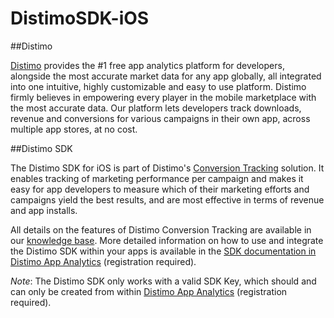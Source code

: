 DistimoSDK-iOS
==============

##Distimo

[Distimo](http://www.distimo.com) provides the #1 free app analytics platform for developers, alongside the most accurate market data for any app globally, all integrated into one intuitive, highly customizable and easy to use platform. Distimo firmly believes in empowering every player in the mobile marketplace with the most accurate data. Our platform lets developers track downloads, revenue and conversions for various campaigns in their own app, across multiple app stores, at no cost.

##Distimo SDK

The Distimo SDK for iOS is part of Distimo's [Conversion Tracking](http://www.distimo.com/conversion-tracking) solution. It enables tracking of marketing performance per campaign and makes it easy for app developers to measure which of their marketing efforts and campaigns yield the best results, and are most effective in terms of revenue and app installs.

All details on the features of Distimo Conversion Tracking are available in our [knowledge base](https://support.distimo.com/support/solutions/118018). More detailed information on how to use and integrate the Distimo SDK within your apps is available in the [SDK documentation in Distimo App Analytics](https://analytics.distimo.com/support/sdk) (registration required).

*Note*: The Distimo SDK only works with a valid SDK Key, which should and can only be created from within [Distimo App Analytics](https://analytics.distimo.com/settings/sdk) (registration required).
